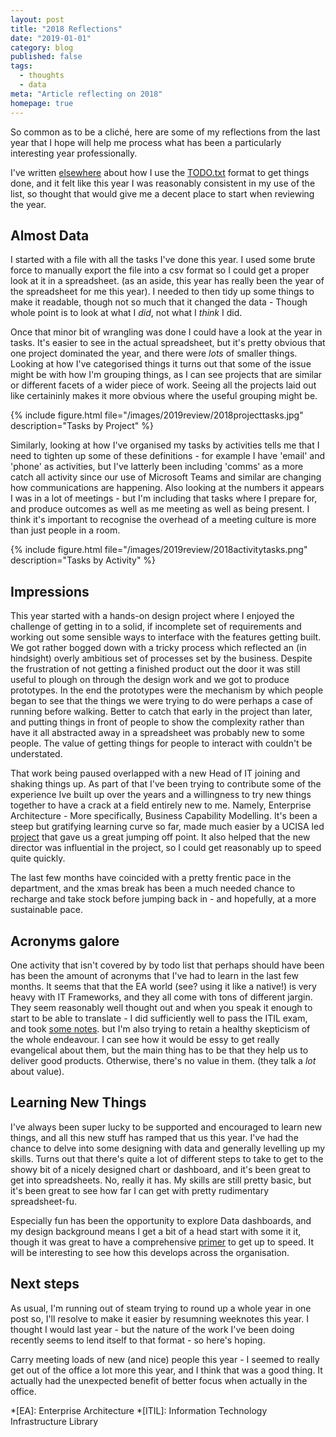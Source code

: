 ```yaml
---
layout: post
title: "2018 Reflections"
date: "2019-01-01"
category: blog
published: false
tags:
  - thoughts
  - data
meta: "Article reflecting on 2018"
homepage: true
---
```


So common as to be a cliché, here are some of my reflections from the last year that I hope will help me process what has been a particularly interesting year professionally.

I've written [elsewhere][else] about how I use the [TODO.txt][todo] format to get things done, and it felt like this year I was reasonably consistent in my use of the list, so thought that would give me a decent place to start when reviewing the year.

## Almost Data

I started with a file with all the tasks I've done this year. I used some brute force to manually export the file into a csv format so I could get a proper look at it in a spreadsheet. (as an aside, this year has really been the year of the spreadsheet for me this year). I needed to then tidy up some things to make it readable, though not so much that it changed the data - Though whole point is to look at what I _did_, not what I _think_ I did.

Once that minor bit of wrangling was done I could have a look at the year in tasks. It's easier to see in the actual spreadsheet, but it's pretty obvious that one project dominated the year, and there were _lots_ of smaller things. Looking at how I've categorised things it turns out that some of the issue might be with how I'm grouping things, as I can see projects that are similar or different facets of a wider piece of work. Seeing all the projects laid out like certaininly makes it more obvious where the useful grouping might be.

{% include figure.html file="/images/2019review/2018projecttasks.jpg" description="Tasks by Project" %}

Similarly, looking at how I've organised my tasks by activities tells me that I need to tighten up some of these definitions - for example I have 'email' and 'phone' as activities, but I've latterly been including 'comms' as a more catch all activity since our use of Microsoft Teams and similar are changing how communications are happening. Also looking at the numbers it appears I was in a lot of meetings - but I'm including that tasks where I prepare for, and produce outcomes as well as me meeting as well as being present. I think it's important to recognise the overhead of a meeting culture is more than just people in a room.

{% include figure.html file="/images/2019review/2018activitytasks.png" description="Tasks by Activity" %}

## Impressions

This year started with a hands-on design project where I enjoyed the challenge of getting in to a solid, if incomplete set of requirements and working out some sensible ways to interface with the features getting built. We got rather bogged down with a tricky process which reflected an (in hindsight) overly ambitious set of processes set by the business. Despite the frustration of not getting a finished product out the door it was still useful to plough on through the design work and we got to produce prototypes. In the end the prototypes were the mechanism by which people began to see that the things we were trying to do were perhaps a case of running before walking. Better to catch that early in the project than later, and putting things in front of people to show the complexity rather than have it all abstracted away in a spreadsheet was probably new to some people. The value of getting things for people to interact with couldn't be understated.

That work being paused overlapped with a new Head of IT joining and shaking things up. As part of that I've been trying to contribute some of the experience Ive built up over the years and a willingness to try new things together to have a crack at a field entirely new to me. Namely, Enterprise Architecture - More specifically, Business Capability Modelling. It's been a steep but gratifying learning curve so far, made much easier by a UCISA led [project][he] that gave us a great jumping off point. It also helped that the new director was influential in the project, so I could get reasonably up to speed quite quickly.

The last few months have coincided with a pretty frentic pace in the department, and the xmas break has been a much needed chance to recharge and take stock before jumping back in - and hopefully, at a more sustainable pace.

## Acronyms galore

One activity that isn't covered by by todo list that perhaps should have been has been the amount of acronyms that I've had to learn in the last few months. It seems that that the EA world (see? using it like a native!) is very heavy with IT Frameworks, and they all come with tons of different jargin. They seem reasonably well thought out and when you speak it enough to start to be able to translate - I did sufficiently well to pass the ITIL exam, and took [some notes][itilnotes]. but I'm also trying to retain a healthy skepticism of the whole endeavour. I can see how it would be essy to get really evangelical about them, but the main thing has to be that they help us to deliver good products. Otherwise, there's no value in them. (they talk a _lot_ about value).

## Learning New Things

I've always been super lucky to be supported and encouraged to learn new things, and all this new stuff has ramped that us this year. I've had the chance to delve into some designing with data and generally levelling up my skills. Turns out that there's quite a lot of different steps to take to get to the showy bit of a nicely designed chart or dashboard, and it's been great to get into spreadsheets. No, really it has. My skills are still pretty basic, but it's been great to see how far I can get with pretty rudimentary spreadsheet-fu.

Especially fun has been the opportunity to explore Data dashboards, and my design background means I get a bit of a head start with some it it, though it was great to have a comprehensive [primer][dashboards] to get up to speed. It will be interesting to see how this develops across the organisation.

## Next steps

As usual, I'm running out of steam trying to round up a whole year in one post so, I'll resolve to make it easier by resumning weeknotes this year. I thought I would last year - but the nature of the work I've been doing recently seems to lend itself to that format - so here's hoping.

Carry meeting loads of new (and nice) people this year - I seemed to really get out of the office a lot more this year, and I think that was a good thing. It actually had the unexpected benefit of better focus when actually in the office.

[else]: /blog/todo-system.html
[todo]: http://todotxt.org/
[he]: https://www.ucisa.ac.uk/representation/activities/cap_model
[itilnotes]: /sketchnotes/itil-training.html
[dashboards]: /sketchnotes/powerbi-training.html

*[EA]: Enterprise Architecture
*[ITIL]: Information Technology Infrastructure Library
